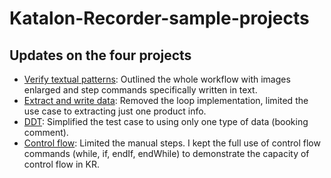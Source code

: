 # Katalon-Recorder-sample-projects

## Updates on the four projects

* [Verify textual patterns](https://docs.katalon.com/katalon-recorder/docs/how-to-extract-and-verify-textual-patterns-in-a-test-case.html): Outlined the whole workflow with images enlarged and step commands specifically written in text.
* [Extract and write data](https://docs.katalon.com/katalon-recorder/docs/write-and-extract-data.html): Removed the loop implementation, limited the use case to extracting just one product info.
* [DDT](https://docs.katalon.com/katalon-recorder/docs/implement-data-driven-testing-in-a-test-case.html): Simplified the test case to using only one type of data (booking comment).
* [Control flow](https://docs.katalon.com/katalon-recorder/docs/how-to-use-conditional-statements-in-a-test-case.html): Limited the manual steps. I kept the full use of control flow commands (while, if, endIf, endWhile) to demonstrate the capacity of control flow in KR.

